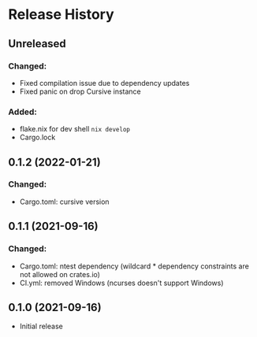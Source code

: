 # Release History

## Unreleased

### Changed:

* Fixed compilation issue due to dependency updates
* Fixed panic on drop Cursive instance

### Added:

* flake.nix for dev shell `nix develop`
* Cargo.lock

## 0.1.2 (2022-01-21)

### Changed:

* Cargo.toml: cursive version

## 0.1.1 (2021-09-16)

### Changed:

* Cargo.toml: ntest dependency (wildcard * dependency constraints are not allowed on crates.io)
* CI.yml: removed Windows (ncurses doesn't support Windows)

## 0.1.0 (2021-09-16)

* Initial release
